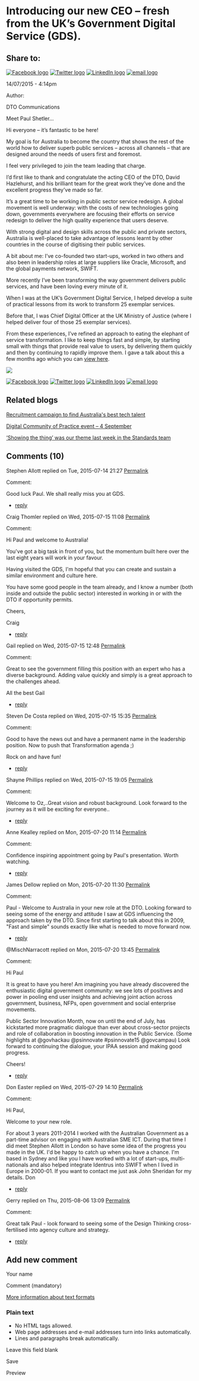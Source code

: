 Introducing our new CEO – fresh from the UK’s Government Digital Service (GDS).
===============================================================================

Share to:
---------

[![Facebook logo](https://www.dto.gov.au/profiles/govcms/modules/features/govcms_share_links/images/facebook.png)](http://www.facebook.com/sharer.php?u=https%3A//www.dto.gov.au/blog/introducing-our-new-ceo-fresh-uk-s-government-digital-service-gds&t=Introducing%20our%20new%20CEO%20%E2%80%93%20fresh%20from%20the%20UK%E2%80%99s%20Government%20Digital%20Service%20%28GDS%29. "Share on Facebook") [![Twitter logo](https://www.dto.gov.au/profiles/govcms/modules/features/govcms_share_links/images/twitter.png)](http://twitter.com/share?url=https%3A//www.dto.gov.au/blog/introducing-our-new-ceo-fresh-uk-s-government-digital-service-gds&text=Introducing%20our%20new%20CEO%20%E2%80%93%20fresh%20from%20the%20UK%E2%80%99s%20Government%20Digital%20Service%20%28GDS%29. "Share this on Twitter") [![LinkedIn logo](https://www.dto.gov.au/profiles/govcms/modules/features/govcms_share_links/images/linkedin.png)](http://www.linkedin.com/shareArticle?mini=true&url=https%3A//www.dto.gov.au/blog/introducing-our-new-ceo-fresh-uk-s-government-digital-service-gds&title=Introducing%20our%20new%20CEO%20%E2%80%93%20fresh%20from%20the%20UK%E2%80%99s%20Government%20Digital%20Service%20%28GDS%29.&summary=Meet%20Paul%20Shetler%E2%80%A6Hi%20everyone%20%E2%80%93%20it%E2%80%99s%20fantastic%20to%20be%20here%21My%20goal%20is%20for%20Australia%20to%20become%20the%20country%20that%20shows%20the%20rest%20of%20the%20world%20how%20to%20deliver%20superb%20public%20services%20%E2%80%93%20across%20all%20channels%26nbsp%3B%E2%80%93%20that%20are%20designed%20around%20the%20needs%20of%20users%20first%20and%20foremost.I%20feel%20very%20privileged%20to%20join%20the%20team%20leading%20that%20charge.I%E2%80%99d%20first%20like%20to%20thank%20and%20congratulate%20the%20acting%20CEO%20of%20the%20DTO%2C%20David%20Hazlehurst%2C%20and%20his%20brilliant%20team%20for%20the%20great%20work%20they%E2%80%99ve%20done%20and%20the%20excellent%20progress%20they%E2%80%99ve%20made%20so%20far.&source=Digital%20Transformation%20Office "Publish this post to LinkedIn") [![email logo](https://www.dto.gov.au/profiles/govcms/modules/features/govcms_share_links/images/email.png)](mailto:?subject=Introducing%20our%20new%20CEO%20%E2%80%93%20fresh%20from%20the%20UK%E2%80%99s%20Government%20Digital%20Service%20%28GDS%29.&body=https%3A//www.dto.gov.au/blog/introducing-our-new-ceo-fresh-uk-s-government-digital-service-gds "Share via email")

14/07/2015 - 4:14pm

Author: 

DTO Communications

Meet Paul Shetler…

Hi everyone – it’s fantastic to be here!

My goal is for Australia to become the country that shows the rest of the world how to deliver superb public services – across all channels – that are designed around the needs of users first and foremost.

I feel very privileged to join the team leading that charge.

I’d first like to thank and congratulate the acting CEO of the DTO, David Hazlehurst, and his brilliant team for the great work they’ve done and the excellent progress they’ve made so far.

It’s a great time to be working in public sector service redesign. A global movement is well underway: with the costs of new technologies going down, governments everywhere are focusing their efforts on service redesign to deliver the high quality experience that users deserve.

With strong digital and design skills across the public and private sectors, Australia is well-placed to take advantage of lessons learnt by other countries in the course of digitising their public services.

A bit about me: I’ve co-founded two start-ups, worked in two others and also been in leadership roles at large suppliers like Oracle, Microsoft, and the global payments network, SWIFT.

More recently I’ve been transforming the way government delivers public services, and have been loving every minute of it.

When I was at the UK’s Government Digital Service, I helped develop a suite of practical lessons from its work to transform 25 exemplar services.   

Before that, I was Chief Digital Officer at the UK Ministry of Justice (where I helped deliver four of those 25 exemplar services).

From these experiences, I’ve refined an approach to eating the elephant of service transformation. I like to keep things fast and simple, by starting small with things that provide real value to users, by delivering them quickly and then by continuing to rapidly improve them. I gave a talk about this a few months ago which you can [view here](https://www.youtube.com/watch?v=8B6rFO59kU4).

![](../sites/g/files/net466/f/images/blog/Paul-Shetler[1]_2.jpg)

[![Facebook logo](https://www.dto.gov.au/profiles/govcms/modules/features/govcms_share_links/images/facebook.png)](http://www.facebook.com/sharer.php?u=https%3A//www.dto.gov.au/blog/introducing-our-new-ceo-fresh-uk-s-government-digital-service-gds&t=Introducing%20our%20new%20CEO%20%E2%80%93%20fresh%20from%20the%20UK%E2%80%99s%20Government%20Digital%20Service%20%28GDS%29. "Share on Facebook") [![Twitter logo](https://www.dto.gov.au/profiles/govcms/modules/features/govcms_share_links/images/twitter.png)](http://twitter.com/share?url=https%3A//www.dto.gov.au/blog/introducing-our-new-ceo-fresh-uk-s-government-digital-service-gds&text=Introducing%20our%20new%20CEO%20%E2%80%93%20fresh%20from%20the%20UK%E2%80%99s%20Government%20Digital%20Service%20%28GDS%29. "Share this on Twitter") [![LinkedIn logo](https://www.dto.gov.au/profiles/govcms/modules/features/govcms_share_links/images/linkedin.png)](http://www.linkedin.com/shareArticle?mini=true&url=https%3A//www.dto.gov.au/blog/introducing-our-new-ceo-fresh-uk-s-government-digital-service-gds&title=Introducing%20our%20new%20CEO%20%E2%80%93%20fresh%20from%20the%20UK%E2%80%99s%20Government%20Digital%20Service%20%28GDS%29.&summary=Meet%20Paul%20Shetler%E2%80%A6Hi%20everyone%20%E2%80%93%20it%E2%80%99s%20fantastic%20to%20be%20here%21My%20goal%20is%20for%20Australia%20to%20become%20the%20country%20that%20shows%20the%20rest%20of%20the%20world%20how%20to%20deliver%20superb%20public%20services%20%E2%80%93%20across%20all%20channels%26nbsp%3B%E2%80%93%20that%20are%20designed%20around%20the%20needs%20of%20users%20first%20and%20foremost.I%20feel%20very%20privileged%20to%20join%20the%20team%20leading%20that%20charge.I%E2%80%99d%20first%20like%20to%20thank%20and%20congratulate%20the%20acting%20CEO%20of%20the%20DTO%2C%20David%20Hazlehurst%2C%20and%20his%20brilliant%20team%20for%20the%20great%20work%20they%E2%80%99ve%20done%20and%20the%20excellent%20progress%20they%E2%80%99ve%20made%20so%20far.&source=Digital%20Transformation%20Office "Publish this post to LinkedIn") [![email logo](https://www.dto.gov.au/profiles/govcms/modules/features/govcms_share_links/images/email.png)](mailto:?subject=Introducing%20our%20new%20CEO%20%E2%80%93%20fresh%20from%20the%20UK%E2%80%99s%20Government%20Digital%20Service%20%28GDS%29.&body=https%3A//www.dto.gov.au/blog/introducing-our-new-ceo-fresh-uk-s-government-digital-service-gds "Share via email")

Related blogs
-------------

[Recruitment campaign to find Australia's best tech talent](recruitment_campaign_to_find_australias_best_tech_talent.md)

[Digital Community of Practice event – 4 September](digital_community_of_practice_event_4_september.md)

[‘Showing the thing’ was our theme last week in the Standards team](showing_the_thing_was_our_theme_last_week_in_the_standards_team.md)

Comments (10)
-------------

Stephen Allott replied on Tue, 2015-07-14 21:27 [Permalink](../comment/new_services_for_business.md#comment-951)

Comment: 

Good luck Paul. We shall really miss you at GDS.

-   [reply](https://www.dto.gov.au/comment/reply/796/951)

Craig Thomler replied on Wed, 2015-07-15 11:08 [Permalink](../comment/better_grants_administration.md#comment-956)

Comment: 

Hi Paul and welcome to Australia!

You've got a big task in front of you, but the momentum built here over the last eight years will work in your favour.

Having visited the GDS, I'm hopeful that you can create and sustain a similar environment and culture here.

You have some good people in the team already, and I know a number (both inside and outside the public sector) interested in working in or with the DTO if opportunity permits.

Cheers,

Craig

-   [reply](https://www.dto.gov.au/comment/reply/796/956)

Gail replied on Wed, 2015-07-15 12:48 [Permalink](../comment/trusted_digital_identity_framework.md#comment-961)

Comment: 

Great to see the government filling this position with an expert who has a diverse background. Adding value quickly and simply is a great approach to the challenges ahead.

All the best
 Gail

-   [reply](https://www.dto.gov.au/comment/reply/796/961)

Steven De Costa replied on Wed, 2015-07-15 15:35 [Permalink](../comment/service_design_process.md#comment-971)

Comment: 

Good to have the news out and have a permanent name in the leadership position. Now to push that Transformation agenda ;)

Rock on and have fun!

-   [reply](https://www.dto.gov.au/comment/reply/796/971)

Shayne Phillips replied on Wed, 2015-07-15 19:05 [Permalink](../comment/records_management.md#comment-976)

Comment: 

Welcome to Oz,..Great vision and robust background. Look forward to the journey as it will be exciting for everyone..

-   [reply](https://www.dto.gov.au/comment/reply/796/976)

Anne Kealley replied on Mon, 2015-07-20 11:14 [Permalink](../comment/case_study_opening_government_data_with_the_nationalmap.md#comment-1046)

Comment: 

Confidence inspiring appointment going by Paul's presentation. Worth watching.

-   [reply](https://www.dto.gov.au/comment/reply/796/1046)

James Dellow replied on Mon, 2015-07-20 11:30 [Permalink](../comment/about_us.md#comment-1051)

Comment: 

Paul - Welcome to Australia in your new role at the DTO. Looking forward to seeing some of the energy and attitude I saw at GDS influencing the approach taken by the DTO. Since first starting to talk about this in 2009, "Fast and simple" sounds exactly like what is needed to move forward now.

-   [reply](https://www.dto.gov.au/comment/reply/796/1051)

@MischNarracott replied on Mon, 2015-07-20 13:45 [Permalink](../comment/dtogovau_gets_the_first_of_many_makeovers.md#comment-1071)

Comment: 

Hi Paul

It is great to have you here! Am imagining you have already discovered the enthusiastic digital government community: we see lots of positives and power in pooling end user insights and achieving joint action across government, business, NFPs, open government and social enterprise movements.

Public Sector Innovation Month, now on until the end of July, has kickstarted more pragmatic dialogue than ever about cross-sector projects and role of collaboration in boosting innovation in the Public Service. (Some highlights at @govhackau @psinnovate \#psinnovate15 @govcampau) Look forward to continuing the dialogue, your IPAA session and making good progress.

Cheers!

-   [reply](https://www.dto.gov.au/comment/reply/796/1071)

Don Easter replied on Wed, 2015-07-29 14:10 [Permalink](../comment/1301.html#comment-1301)

Comment: 

Hi Paul,

Welcome to your new role.

For about 3 years 2011-2014 I worked with the Australian Government as a part-time advisor on engaging with Australian SME ICT. During that time I did meet Stephen Allott in London so have some idea of the progress you made in the UK. I'd be happy to catch up when you have a chance. I'm based in Sydney and like you I have worked with a lot of start-ups, multi-nationals and also helped integrate Identrus into SWIFT when I lived in Europe in 2000-01. If you want to contact me just ask John Sheridan for my details. Don

-   [reply](https://www.dto.gov.au/comment/reply/796/1301)

Gerry replied on Thu, 2015-08-06 13:09 [Permalink](../comment/1531.html#comment-1531)

Comment: 

Great talk Paul - look forward to seeing some of the Design Thinking cross-fertilised into agency culture and strategy.

-   [reply](https://www.dto.gov.au/comment/reply/796/1531)

Add new comment
---------------

Your name

Comment (mandatory)

[More information about text formats](../filter/tips.html)

### Plain text

-   No HTML tags allowed.
-   Web page addresses and e-mail addresses turn into links automatically.
-   Lines and paragraphs break automatically.

Leave this field blank

Save

Preview

